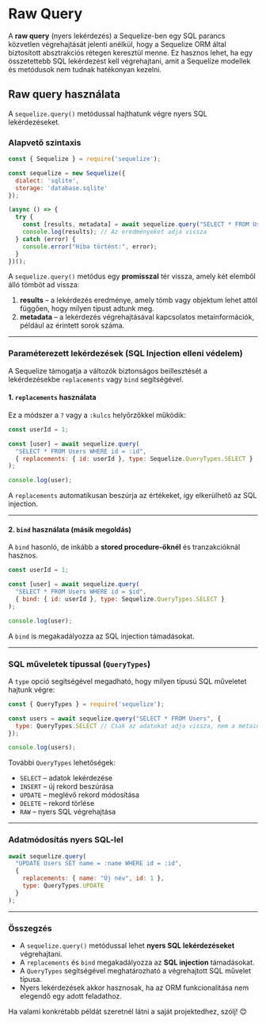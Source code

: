 # Raw Query

A **raw query** (nyers lekérdezés) a Sequelize-ben egy SQL parancs közvetlen végrehajtását jelenti anélkül, hogy a Sequelize ORM által biztosított absztrakciós rétegen keresztül menne. Ez hasznos lehet, ha egy összetettebb SQL lekérdezést kell végrehajtani, amit a Sequelize modellek és metódusok nem tudnak hatékonyan kezelni.  

## **Raw query használata**  
A `sequelize.query()` metódussal hajthatunk végre nyers SQL lekérdezéseket.

### **Alapvető szintaxis**
```javascript
const { Sequelize } = require('sequelize');

const sequelize = new Sequelize({
  dialect: 'sqlite',
  storage: 'database.sqlite'
});

(async () => {
  try {
    const [results, metadata] = await sequelize.query("SELECT * FROM Users");
    console.log(results); // Az eredményeket adja vissza
  } catch (error) {
    console.error("Hiba történt:", error);
  }
})();
```
A `sequelize.query()` metódus egy **promisszal** tér vissza, amely két elemből álló tömböt ad vissza:
1. **results** – a lekérdezés eredménye, amely tömb vagy objektum lehet attól függően, hogy milyen típust adtunk meg.
2. **metadata** – a lekérdezés végrehajtásával kapcsolatos metainformációk, például az érintett sorok száma.

---

### **Paraméterezett lekérdezések (SQL Injection elleni védelem)**
A Sequelize támogatja a változók biztonságos beillesztését a lekérdezésekbe `replacements` vagy `bind` segítségével.

#### **1. `replacements` használata**
Ez a módszer a `?` vagy a `:kulcs` helyőrzőkkel működik:
```javascript
const userId = 1;

const [user] = await sequelize.query(
  "SELECT * FROM Users WHERE id = :id",
  { replacements: { id: userId }, type: Sequelize.QueryTypes.SELECT }
);

console.log(user);
```
A `replacements` automatikusan beszúrja az értékeket, így elkerülhető az SQL injection.

---

#### **2. `bind` használata (másik megoldás)**
A `bind` hasonló, de inkább a **stored procedure-öknél** és tranzakcióknál hasznos.
```javascript
const userId = 1;

const [user] = await sequelize.query(
  "SELECT * FROM Users WHERE id = $id",
  { bind: { id: userId }, type: Sequelize.QueryTypes.SELECT }
);

console.log(user);
```
A `bind` is megakadályozza az SQL injection támadásokat.

---

### **SQL műveletek típussal (`QueryTypes`)**
A `type` opció segítségével megadható, hogy milyen típusú SQL műveletet hajtunk végre:
```javascript
const { QueryTypes } = require('sequelize');

const users = await sequelize.query("SELECT * FROM Users", {
  type: QueryTypes.SELECT // Csak az adatokat adja vissza, nem a metainformációt
});

console.log(users);
```
További `QueryTypes` lehetőségek:
- `SELECT` – adatok lekérdezése
- `INSERT` – új rekord beszúrása
- `UPDATE` – meglévő rekord módosítása
- `DELETE` – rekord törlése
- `RAW` – nyers SQL végrehajtása

---

### **Adatmódosítás nyers SQL-lel**
```javascript
await sequelize.query(
  "UPDATE Users SET name = :name WHERE id = :id",
  {
    replacements: { name: "Új név", id: 1 },
    type: QueryTypes.UPDATE
  }
);
```

---

### **Összegzés**
- A `sequelize.query()` metódussal lehet **nyers SQL lekérdezéseket** végrehajtani.
- A `replacements` és `bind` megakadályozza az **SQL injection** támadásokat.
- A `QueryTypes` segítségével meghatározható a végrehajtott SQL művelet típusa.
- Nyers lekérdezések akkor hasznosak, ha az ORM funkcionalitása nem elegendő egy adott feladathoz.

Ha valami konkrétabb példát szeretnél látni a saját projektedhez, szólj! 😊